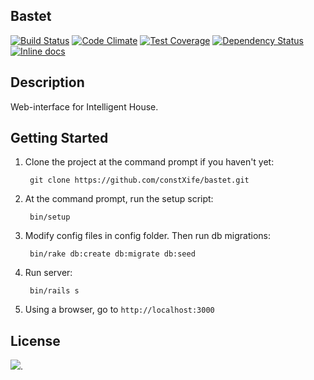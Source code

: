 ## Bastet

[![Build Status](https://travis-ci.org/constXife/bastet.svg?branch=master)](https://travis-ci.org/constXife/bastet)
[![Code Climate](https://codeclimate.com/github/constXife/bastet/badges/gpa.svg)](https://codeclimate.com/github/constXife/bastet)
[![Test Coverage](https://codeclimate.com/github/constXife/bastet/badges/coverage.svg)](https://codeclimate.com/github/constXife/bastet/coverage)
[![Dependency Status](https://gemnasium.com/constXife/bastet.svg)](https://gemnasium.com/constXife/bastet)
[![Inline docs](http://inch-ci.org/github/constXife/bastet.png?branch=master)](http://inch-ci.org/github/constXife/bastet)

## Description

Web-interface for Intelligent House.

## Getting Started

1. Clone the project at the command prompt if you haven't yet:

        git clone https://github.com/constXife/bastet.git

2. At the command prompt, run the setup script:

        bin/setup

3. Modify config files in config folder. Then run db migrations:

        bin/rake db:create db:migrate db:seed

4. Run server:

        bin/rails s

5. Using a browser, go to `http://localhost:3000`

## License

[<img src="http://i.creativecommons.org/p/zero/1.0/88x31.png">](http://creativecommons.org/publicdomain/zero/1.0/).
